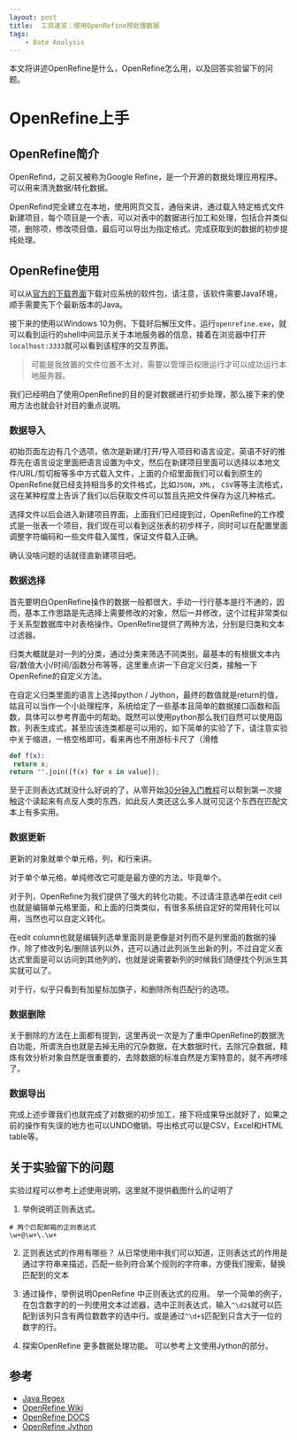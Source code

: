 ```yaml
---
layout: post
title:  工具速览：使用OpenRefine预处理数据
tags:
    - Date Analysis
---
```


本文将讲述OpenRefine是什么，OpenRefine怎么用，以及回答实验留下的问题。

<!--more-->

# OpenRefine上手

## OpenRefine简介

OpenRefind，之前又被称为Google Refine，是一个开源的数据处理应用程序。可以用来清洗数据/转化数据。

OpenRefind完全建立在本地，使用网页交互，通俗来讲，通过载入特定格式文件新建项目，每个项目是一个表，可以对表中的数据进行加工和处理，包括合并类似项，删除项，修改项目值，最后可以导出为指定格式。完成获取到的数据的初步提纯处理。



## OpenRefine使用

可以从[官方的下载界面](http://openrefine.org/download.html)下载对应系统的软件包，请注意，该软件需要Java环境，顺手需要先下个最新版本的Java。

接下来的使用以Windows 10为例，下载好后解压文件，运行`openrefine.exe`，就可以看到运行的shell中间显示关于本地服务器的信息，接着在浏览器中打开`localhost:3333`就可以看到该程序的交互界面。

> 可能是我放置的文件位置不太对，需要以管理员权限运行才可以成功运行本地服务器。

我们已经明白了使用OpenRefine的目的是对数据进行初步处理，那么接下来的使用方法也就会针对目的重点说明。

### 数据导入

初始页面左边有几个选项，依次是新建/打开/导入项目和语言设定，英语不好的推荐先在语言设定里面把语言设置为中文，然后在新建项目里面可以选择以本地文件/URL/剪切板等多中方式载入文件，上面的介绍里面我们可以看到原生的OpenRefine就已经支持相当多的文件格式，比如`JSON`，`XML`， `CSV`等等主流格式，这在某种程度上告诉了我们以后获取文件可以暂且先把文件保存为这几种格式。

选择文件以后会进入新建项目界面，上面我们已经提到过，OpenRefine的工作模式是一张表一个项目，我们现在可以看到这张表的初步样子，同时可以在配置里面调整字符编码和一些文件载入属性，保证文件载入正确。

确认没啥问题的话就径直新建项目吧。

### 数据选择

首先要明白OpenRefine操作的数据一般都很大，手动一行行基本是行不通的，因而，基本工作思路是先选择上需要修改的对象，然后一并修改，这个过程非常类似于关系型数据库中对表格操作。OpenRefine提供了两种方法，分别是归类和文本过滤器。

归类大概就是对一列的分类，通过分类来筛选不同类别，最基本的有根据文本内容/数值大小/时间/函数分布等等，这里重点讲一下自定义归类，接触一下OpenRefine的自定义方法。

在自定义归类里面的语言上选择python / Jython，最终的数值就是return的值，姑且可以当作一个小处理程序，系统给定了一些基本且简单的数据接口函数和函数，具体可以参考界面中的帮助。既然可以使用python那么我们自然可以使用函数，列表生成式，甚至应该连类都是可以用的，如下简单的实验了下，请注意实验中关于缩进，一格空格即可，看来再也不用游标卡尺了（滑稽
```python
def f(x):
 return x;
return "".join([f(x) for x in value]);
```
至于正则表达式就没什么好说的了，从零开始[30分钟入门教程](http://deerchao.net/tutorials/regex/regex.htm)可以帮到第一次接触这个读起来有点反人类的东西，如此反人类还这么多人就可见这个东西在匹配文本上有多实用。

### 数据更新

更新的对象就单个单元格，列，和行来讲。

对于单个单元格，单纯修改它可能是最方便的方法，毕竟单个。

对于列，OpenRefine为我们提供了强大的转化功能，不过请注意选单在edit cell也就是编辑单元格里面，和上面的归类类似，有很多系统自定好的常用转化可以用，当然也可以自定义转化。

在edit column也就是编辑列选单里面则是更像是对列而不是列里面的数据的操作，除了修改列名/删除该列以外，还可以通过此列派生出新的列，不过自定义表达式里面是可以访问到其他列的，也就是说需要新列的时候我们随便找个列派生其实就可以了。

对于行，似乎只看到有加星标加旗子，和删除所有匹配行的选项。

### 数据删除

关于删除的方法在上面都有提到，这里再说一次是为了重申OpenRefine的数据洗白功能，所谓洗白也就是去掉无用的冗杂数据，在大数据时代，去除冗杂数据，精炼有效分析对象自然是很重要的，去除数据的标准自然是方案特意的，就不再啰嗦了。

### 数据导出

完成上述步骤我们也就完成了对数据的初步加工，接下将成果导出就好了，如果之前的操作有失误的地方也可以UNDO撤销，导出格式可以是CSV，Excel和HTML table等。

## 关于实验留下的问题
实验过程可以参考上述使用说明，这里就不提供截图什么的证明了
1. 举例说明正则表达式。
```
# 两个匹配邮箱的正则表达式
\w+@\w+\.\w+
```

2. 正则表达式的作用有哪些？
从日常使用中我们可以知道，正则表达式的作用是通过字符串来描述，匹配一些列符合某个规则的字符串，方便我们搜索，替换匹配到的文本

3. 通过操作，举例说明OpenRefine 中正则表达式的应用。
举一个简单的例子，在包含数字的的一列使用文本过滤器，选中正则表达式，输入`^\d2$`就可以匹配到该列只含有两位数数字的选中行。或是通过`^\d+$`匹配到只含大于一位的数字的行。

4. 探索OpenRefine 更多数据处理功能。
可以参考上文使用Jython的部分。


## 参考

+ [Java Regex](http://docs.oracle.com/javase/tutorial/essential/regex/pre_char_classes.html)
+ [OpenRefine Wiki](https://github.com/OpenRefine/OpenRefine/wiki)
+ [OpenRefine DOCS](https://github.com/OpenRefine/OpenRefine/wiki/Documentation-For-Users#reference)
+ [OpenRefine Jython](https://github.com/OpenRefine/OpenRefine/wiki/Jython)